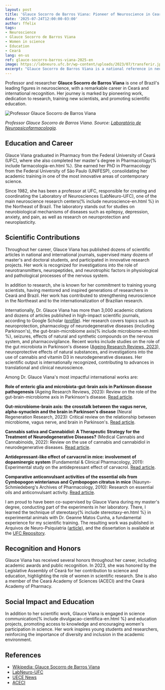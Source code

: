 ```yaml
---
layout: post
title: 'Glauce Socorro de Barros Viana: Pioneer of Neuroscience in Ceará'
date: '2025-07-24T12:00:00-03:00'
author: ffelix
tags:
- Neuroscience
- Glauce Socorro de Barros Viana
- Women in science
- Education
- Ceará
lang: en-us
ref: glauce-socorro-barros-viana-2025-en
image: https://labneuro.ufc.br/wp-content/uploads/2023/07/transferir.jpg
excerpt: "Glauce Socorro de Barros Viana is a national reference in neuroscience, education, and research, being a pioneer in Ceará and an inspiration for women in science. Discover her journey, achievements, and impact on researcher training."
---
```


Professor and researcher **Glauce Socorro de Barros Viana** is one of Brazil's leading figures in neuroscience, with a remarkable career in Ceará and international recognition. Her journey is marked by pioneering work, dedication to research, training new scientists, and promoting scientific education.

<!--more-->

![Professor Glauce Socorro de Barros Viana](https://labneuro.ufc.br/wp-content/uploads/2023/07/transferir.jpg)

_Professor Glauce Socorro de Barros Viana. Source: [Laboratório de Neuropsicofarmacologia](https://labneuro.ufc.br/pt/dra-glauce-viana/)._ 

## Education and Career

Glauce Viana graduated in Pharmacy from the Federal University of Ceará (UFC), where she also completed her master's degree in Pharmacology{% include farmacologia-en.html %}. She earned her PhD in Pharmacology from the Federal University of São Paulo (UNIFESP), consolidating her academic training in one of the most innovative areas of contemporary science.

Since 1982, she has been a professor at UFC, responsible for creating and coordinating the Laboratory of Neurosciences (LabNeuro-UFC), one of the main neuroscience research centers{% include neuroscience-en.html %} in the Northeast of Brazil. The laboratory stands out for studies on neurobiological mechanisms of diseases such as epilepsy, depression, anxiety, and pain, as well as research on neuroprotection and neuroplasticity.

## Scientific Contributions

Throughout her career, Glauce Viana has published dozens of scientific articles in national and international journals, supervised many dozens of master's and doctoral students, and participated in innovative research projects. Her work is recognized for investigations into the role of neurotransmitters, neuropeptides, and neurotrophic factors in physiological and pathological processes of the nervous system.

In addition to research, she is known for her commitment to training young scientists, having mentored and inspired generations of researchers in Ceará and Brazil. Her work has contributed to strengthening neuroscience in the Northeast and to the internationalization of Brazilian research.

Internationally, Dr. Glauce Viana has more than 3,000 academic citations and dozens of articles published in high-impact scientific journals, according to Google Scholar ([profile](https://scholar.google.com/citations?user=3nGfmtUAAAAJ&hl=en)). Her research covers topics such as neuroprotection, pharmacology of neurodegenerative diseases (including Parkinson's), the gut-brain-microbiome axis{% include microbiome-en.html %}, seizures, effects of natural and synthetic compounds on the nervous system, and pharmacovigilance. Recent works include studies on the role of the gut microbiota in Parkinson's disease ([Ageing Research Reviews, 2023](https://pubmed.ncbi.nlm.nih.gov/36455790/)), neuroprotective effects of natural substances, and investigations into the use of cannabis and vitamin D3 in neurodegenerative diseases. Her scientific output is internationally recognized, contributing to advances in translational and clinical neuroscience.

Among Dr. Glauce Viana's most impactful international works are:

**Role of enteric glia and microbiota-gut-brain axis in Parkinson disease pathogenesis** (Ageing Research Reviews, 2023): Review on the role of the gut-brain-microbiome axis in Parkinson's disease. [Read article](https://pubmed.ncbi.nlm.nih.gov/36455790/).

**Gut-microbiome-brain axis: the crosstalk between the vagus nerve, alpha-synuclein and the brain in Parkinson's disease** (Neural Regeneration Research, 2023): Critical review on the relationship between microbiome, vagus nerve, and brain in Parkinson's. [Read article](https://pubmed.ncbi.nlm.nih.gov/37449597/).

**Cannabis sativa and Cannabidiol: A Therapeutic Strategy for the Treatment of Neurodegenerative Diseases?** (Medical Cannabis and Cannabinoids, 2022): Review on the use of cannabis and cannabidiol in neurodegenerative diseases. [Read article](https://pubmed.ncbi.nlm.nih.gov/36467781/).

**Antidepressant‐like effect of carvacrol in mice: involvement of dopaminergic system** (Fundamental & Clinical Pharmacology, 2011): Experimental study on the antidepressant effect of carvacrol. [Read article](https://onlinelibrary.wiley.com/doi/abs/10.1111/j.1472-8206.2010.00850.x).

**Comparative anticonvulsant activities of the essential oils from Cymbopogon winterianus and Cymbopogon citratus in mice** (Naunyn-Schmiedeberg's Archives of Pharmacology, 2010): Research on essential oils and anticonvulsant activity. [Read article](https://link.springer.com/article/10.1007/S00210-010-0494-9).

I am proud to have been co-supervised by Glauce Viana during my master's degree, conducting part of the experiments in her laboratory. There, I learned the technique of stereotaxy{% include stereotaxy-en.html %} in experimental animals with Dr. Geanne Matos Cunha, a fundamental experience for my scientific training. The resulting work was published in Arquivos de Neuro-Psiquiatria ([article](https://www.scielo.br/j/anp/a/htnPkB8snm5JMMhRNSGkvrd/?lang=en)), and the dissertation is available at the [UFC Repository](https://repositorio.ufc.br/handle/riufc/2360).

## Recognition and Honors

Glauce Viana has received several honors throughout her career, including academic awards and public recognition. In 2023, she was honored by the Legislative Assembly of Ceará for her contribution to science and education, highlighting the role of women in scientific research. She is also a member of the Ceará Academy of Sciences (ACECI) and the Ceará Academy of Pharmacy.

## Social Impact and Education

In addition to her scientific work, Glauce Viana is engaged in science communication{% include divulgacao-cientifica-en.html %} and education projects, promoting access to knowledge and encouraging women's participation in science. Her work inspires young students and researchers, reinforcing the importance of diversity and inclusion in the academic environment.

## References

- [Wikipedia: Glauce Socorro de Barros Viana](https://pt.wikipedia.org/wiki/Glauce_Socorro_de_Barros_Viana)
- [LabNeuro-UFC](https://labneuro.ufc.br/pt/dra-glauce-viana/)
- [UECE News](https://www.uece.br/noticias/professoras-da-uece-sao-homenageadas-na-assembleia-legislativa-do-ceara/)
- [ACECI](https://www.aceci.com.br/2020/03/16/glauce-socorro-barros-viana/)

